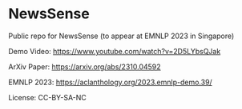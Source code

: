 # NewsSense
Public repo for NewsSense (to appear at EMNLP 2023 in Singapore)

Demo Video: https://www.youtube.com/watch?v=2D5LYbsQJak


ArXiv Paper: https://arxiv.org/abs/2310.04592


EMNLP 2023: https://aclanthology.org/2023.emnlp-demo.39/

License: CC-BY-SA-NC
